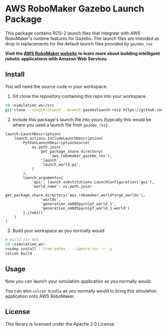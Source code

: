 # AWS RoboMaker Gazebo Launch Package

This package contains ROS-2 launch files that integrate with AWS RoboMaker's runtime features for Gazebo. The launch files are intended as drop in replacements for the default launch files provided by `gazebo_ros`

**Visit the [AWS RoboMaker website](https://aws.amazon.com/robomaker/) to learn more about building intelligent robotic applications with Amazon Web Services.**

## Install

You will need the source code in your workspace. 

1. Git clone the repository containing this repo into your workspace
```bash
cd <simulation_ws>/src
git clone --single-branch --branch gazebolaunch-ros2 https://github.com/aws-robotics/aws-robomaker-simulation-ros-pkgs.git
```

2. Include this package's launch file into yours (typically this would be where you used a launch file from `gazebo_ros`):
```
launch.LaunchDescription(
    launch.actions.IncludeLaunchDescription(
        PythonLaunchDescriptionSource(
            os.path.join(
                get_package_share_directory(
                    'aws_robomaker_gazebo_ros'),
                'launch',
                'launch_world.py',
            )
        ),
        launch_arguments={
            'gui': launch.substitutions.LaunchConfiguration('gui'),
            'world_name': os.path.join(
                get_package_share_directory('aws_robomaker_worldforge_worlds'),
                'worlds',
                'generation_sm885pycnlpf_world_1',
                'generation_sm885pycnlpf_world_1.world')
        }.items()
    )
)
```

3. Build your workspace as you normally would
```bash
# build for ROS
cd <simulation_ws>
rosdep install --from-paths . --ignore-src -r -y
colcon build
```

## Usage

Now you can launch your simulation application as you normally would.

You can also `colcon bundle` as you normally would to bring this simulation application onto AWS RoboMaker.


## License

This library is licensed under the Apache 2.0 License. 
